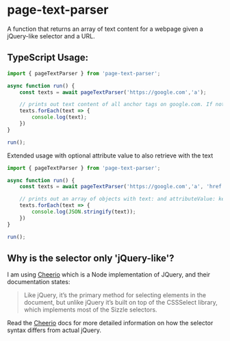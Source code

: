 # page-text-parser

A function that returns an array of text content for a webpage given a jQuery-like selector and a URL.

## TypeScript Usage:

```typescript
import { pageTextParser } from 'page-text-parser';

async function run() {
    const texts = await pageTextParser('https://google.com','a');

    // prints out text content of all anchor tags on google.com. If nothing was found or there was an error with website retrieval, texts will be an empty array.
    texts.forEach(text => {
        console.log(text);
    })
}

run();
```

Extended usage with optional attribute value to also retrieve with the text

```typescript
import { pageTextParser } from 'page-text-parser';

async function run() {
    const texts = await pageTextParser('https://google.com','a', 'href');

    // prints out an array of objects with text: and attributeValue: keys containing text content of all anchor tags and the href value of on google.com. If nothing was found or there was an error with website retrieval, texts will be an empty array.
    texts.forEach(text => {
        console.log(JSON.stringify(text));
    })
}

run();
```

## Why is the selector only 'jQuery-like'?

I am using [Cheerio](https://cheerio.js.org/) which is a Node implementation of JQuery, and their documentation states:

> Like jQuery, it’s the primary method for selecting elements in the document, but unlike jQuery it’s built on top of the CSSSelect library, which implements most of the Sizzle selectors.

Read the [Cheerio](https://cheerio.js.org/) docs for more detailed information on how the selector syntax differs from actual jQuery.